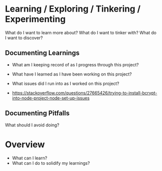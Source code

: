 # Learning / Exploring / Tinkering / Experimenting

What do I want to learn more about?
What do I want to tinker with? 
What do I want to discover?


## Documenting Learnings 
- What am I keeping record of as I progress through this project?
- What have I learned as I have been working on this project?
- What issues did I run into as I worked on this project?

- https://stackoverflow.com/questions/27665426/trying-to-install-bcrypt-into-node-project-node-set-up-issues


## Documenting Pitfalls
What should I avoid doing?

# Overview

- What can I learn?
- What can I do to solidify my learnings?